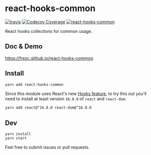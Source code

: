 
# react-hooks-common
[![travis](https://img.shields.io/travis/Frezc/react-hooks-common/master.svg?style=flat-square)](https://travis-ci.org/Frezc/react-hooks-common)
[![Codecov Coverage](https://img.shields.io/codecov/c/github/Frezc/react-hooks-common/master.svg?style=flat-square)](https://codecov.io/gh/Frezc/react-hooks-common/)
[![react-hooks-common](https://img.shields.io/npm/v/react-hooks-common.svg?style=flat-square)](https://www.npmjs.org/package/react-hooks-common)

React hooks collections for common usage.

## Doc & Demo
https://frezc.github.io/react-hooks-common

## Install
```sh
yarn add react-hooks-common
```

Since this module uses React's new [Hooks feature](https://reactjs.org/docs/hooks-intro.html),
to try this out you'll need to install at least version `16.8.0`
of `react` and `react-dom`:

```sh
yarn add react@^16.8.0 react-dom@^16.8.0
```

## Dev
```
yarn install
yarn start
```
Feel free to submit issues or pull requests.